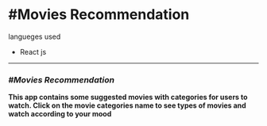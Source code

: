 <h1>#Movies Recommendation</h1>
langueges used
<ul>
  <li>React js</li>
</ul>
<hr>
<h3><i>#Movies Recommendation</i></h3>

<b>This app contains some suggested movies with categories for users to watch. Click on the movie categories name to see types of movies and watch according to your mood</b>


